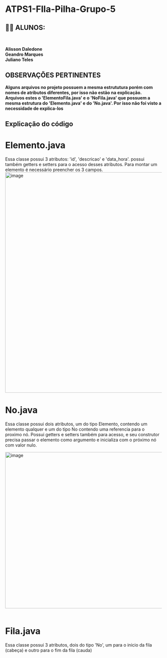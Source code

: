 # ATPS1-FIla-Pilha-Grupo-5

## 🧑‍🎓 ALUNOS:
<br>

 **Alisson Daledone**
 <br>
 **Geandro Marques**
 <br>
 **Juliano Teles**

 ## OBSERVAÇÕES PERTINENTES

 **Alguns arquivos no projeto possuem a mesma estrututura porém com nomes de atributos diferentes, por isso não estão na explicação. Arquivos estes o 'ElementoFila.java' e o 'NoFila.java' que possuem a mesma estrutura do 'Elemento.java' e do 'No.java'. Por isso não foi visto a necessidade de explica-los**

 ## Explicação do código

 # Elemento.java

 Essa classe possui 3 atributos: 'id', 'descricao' e 'data_hora'. possui também getters e setters para o acesso desses atributos. Para montar um elemento é necessário preencher os 3 campos.<br>
 <img width="824" height="709" alt="image" src="https://github.com/user-attachments/assets/5bca2f24-85a0-47d6-a752-b98fd9655255" />


 # No.java

 Essa classe possui dois atributos, um do tipo Elemento, contendo um elemento qualquer e um do tipo No contendo uma referencia para o proximo nó. Possui getters e setters também para acesso, e seu construtor precisa passar o elemento como argumento e inicializa com o próximo nó com valor nulo.  

 <img width="523" height="503" alt="image" src="https://github.com/user-attachments/assets/54826b20-02c7-4b22-9e1c-e630d8b37afe" /><br>
 <br>

 # Fila.java

 Essa classe possui 3 atributos, dois do tipo 'No', um para o inicio da fila (cabeça) e outro para o fim da fila (cauda)



 
